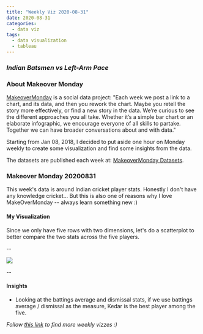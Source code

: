 ```yaml
---
title: "Weekly Viz 2020-08-31"
date: 2020-08-31
categories:
  - data viz
tags:
  - data visualization
  - tableau
---
```


### *Indian Batsmen vs Left-Arm Pace*


### About Makeover Monday

[MakeoverMonday](http://www.makeovermonday.co.uk/) is a social data project:
"Each week we post a link to a chart, and its data, and then you rework the chart.
Maybe you retell the story more effectively, or find a new story in the data.
We’re curious to see the different approaches you all take. Whether it’s a simple bar chart or an elaborate infographic, we encourage everyone of all skills to partake.
Together we can have broader conversations about and with data."

Starting from Jan 08, 2018, I decided to put aside one hour on Monday weekly to create some visualization and find some insights from the data.

The datasets are published each week at: [MakeoverMonday Datasets](http://www.makeovermonday.co.uk/data/).

### Makeover Monday 20200831

This week's data is around Indian cricket player stats. Honestly I don't have any knowledge cricket... But this is also one of reasons why I love MakeOverMonday -- always learn something new :)  

#### My Visualization

Since we only have five rows with two dimensions, let's do a scatterplot to better compare the two stats across the five players.    

--  

<div class='tableauPlaceholder' id='viz1598925888003' style='position: relative'>
<noscript><a href='#'>
  <img alt=' ' src='https:&#47;&#47;public.tableau.com&#47;static&#47;images&#47;Ma&#47;MakeOverMonday2020831Indianbatsmenvleft-armpace&#47;Indianbatsmenvleft-armpace&#47;1_rss.png' style='border: none' />
</a></noscript>
<object class='tableauViz'  style='display:none;'>
  <param name='host_url' value='https%3A%2F%2Fpublic.tableau.com%2F' />
  <param name='embed_code_version' value='3' />
  <param name='site_root' value='' />
  <param name='name' value='MakeOverMonday2020831Indianbatsmenvleft-armpace&#47;Indianbatsmenvleft-armpace' />
  <param name='tabs' value='no' />
  <param name='toolbar' value='yes' />
  <param name='static_image' value='https:&#47;&#47;public.tableau.com&#47;static&#47;images&#47;Ma&#47;MakeOverMonday2020831Indianbatsmenvleft-armpace&#47;Indianbatsmenvleft-armpace&#47;1.png' />
  <param name='animate_transition' value='yes' />
  <param name='display_static_image' value='yes' />
  <param name='display_spinner' value='yes' />
  <param name='display_overlay' value='yes' />
  <param name='display_count' value='yes' />
  <param name='language' value='en' />
</object></div>        
<script type='text/javascript'>     
  var divElement = document.getElementById('viz1598925888003'); 
  var vizElement = divElement.getElementsByTagName('object')[0];           
  if ( divElement.offsetWidth > 800 ) { vizElement.style.width='800px';vizElement.style.height='727px';} else if ( divElement.offsetWidth > 500 ) { vizElement.style.width='800px';vizElement.style.height='727px';} else { vizElement.style.width='100%';vizElement.style.height='727px';}                 
  var scriptElement = document.createElement('script');             
  scriptElement.src = 'https://public.tableau.com/javascripts/api/viz_v1.js';   
  vizElement.parentNode.insertBefore(scriptElement, vizElement);               
</script>
  
  
--  

#### Insights
* Looking at the battings average and dismissal stats, if we use battings average / dismissal as the measure, Kedar is the best player among the five.   


*Follow [this link](https://yudong-94.github.io/personal-website/project/MakeOverMonday2020/) to find more weekly vizzes :)*
